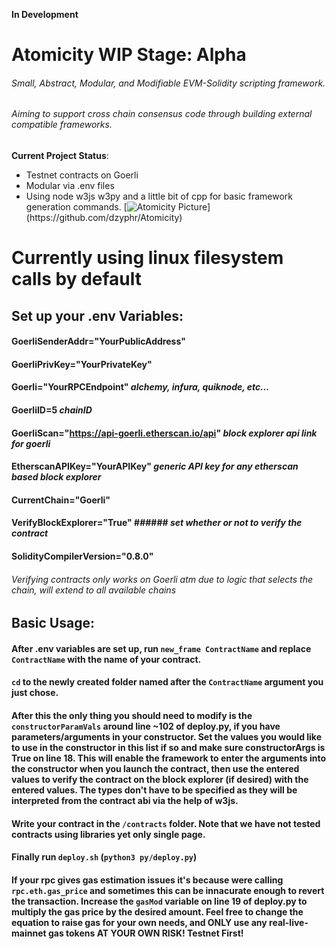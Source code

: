 **In Development**
# Atomicity WIP Stage: Alpha
###### Small, Abstract, Modular, and Modifiable EVM-Solidity scripting framework. 
###### Aiming to support cross chain consensus code through building external compatible frameworks.
**Current Project Status**:
  * Testnet contracts on Goerli
  * Modular via .env files
  * Using node w3js w3py and a little bit of cpp for basic framework generation commands.
[![Atomicity Picture](https://www.thoughtco.com/thmb/D_uEiv8l3SYKvWtKkAkN_O5zB7U=/3825x2574/filters:fill(auto,1)/GettyImages-141483984-56a133b65f9b58b7d0bcfdb1.jpg)](https://github.com/dzyphr/Atomicity)

# Currently using linux filesystem calls by default

## Set up your .env Variables:

#### GoerliSenderAddr="YourPublicAddress"
#### GoerliPrivKey="YourPrivateKey" 
#### Goerli="YourRPCEndpoint" _alchemy, infura, quiknode, etc..._
#### GoerliID=5 _chainID_
#### GoerliScan="https://api-goerli.etherscan.io/api" _block explorer api link for goerli_
#### EtherscanAPIKey="YourAPIKey" _generic API key for any etherscan based block explorer_
#### CurrentChain="Goerli"
#### VerifyBlockExplorer="True" ###### _set whether or not to verify the contract_
#### SolidityCompilerVersion="0.8.0" 

###### Verifying contracts only works on Goerli atm due to logic that selects the chain, will extend to all available chains

## Basic Usage:

#### After .env variables are set up, run `new_frame ContractName` and replace `ContractName` with the name of your contract.

#### `cd` to the newly created folder named after the `ContractName` argument you just chose.

#### After this the only thing you should need to modify is the `constructorParamVals` around line ~102 of deploy.py, if you have parameters/arguments in your constructor. Set the values you would like to use in the constructor in this list if so and make sure constructorArgs is True on line 18. This will enable the framework to enter the arguments into the constructor when you launch the contract, then use the entered values to verify the contract on the block explorer (if desired) with the entered values. The types don't have to be specified as they will be interpreted from the contract abi via the help of w3js. 

#### Write your contract in the `/contracts` folder. Note that we have not tested contracts using libraries yet only single page.

#### Finally run `deploy.sh` (`python3 py/deploy.py`) 

#### If your rpc gives gas estimation issues it's because were calling `rpc.eth.gas_price` and sometimes this can be innacurate enough to revert the transaction. Increase the `gasMod` variable on line 19 of deploy.py to multiply the gas price by the desired amount. Feel free to change the equation to raise gas for your own needs, and ONLY use any real-live-mainnet gas tokens AT YOUR OWN RISK! Testnet First!

